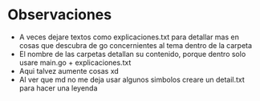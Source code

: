 # Observaciones

- A veces dejare textos como explicaciones.txt para detallar mas en cosas que descubra de go concernientes al tema dentro de la carpeta
- El nombre de las carpetas detallan su contenido, porque dentro solo usare main.go + explicaciones.txt
- Aqui talvez aumente cosas xd
- Al ver que md no me deja usar algunos simbolos creare un detail.txt para hacer una leyenda

